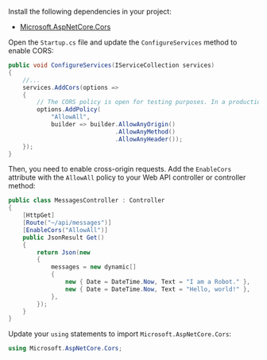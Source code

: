 Install the following dependencies in your project:

* [Microsoft.AspNetCore.Cors](https://www.nuget.org/packages/Microsoft.AspNetCore.Cors/)

Open the `Startup.cs` file and update the `ConfigureServices` method to enable CORS:

```csharp
public void ConfigureServices(IServiceCollection services)
{
    //...
    services.AddCors(options =>
    {
        // The CORS policy is open for testing purposes. In a production application, you should restrict it to known origins.
        options.AddPolicy(
            "AllowAll",
            builder => builder.AllowAnyOrigin()
                              .AllowAnyMethod()
                              .AllowAnyHeader());
    });
}
```

Then, you need to enable cross-origin requests. Add the `EnableCors` attribute with the `AllowAll` policy to your Web API controller or controller method:

```csharp
public class MessagesController : Controller
{
    [HttpGet]
    [Route("~/api/messages")]
    [EnableCors("AllowAll")]
    public JsonResult Get()
    {
        return Json(new
        {
            messages = new dynamic[]
            {
                new { Date = DateTime.Now, Text = "I am a Robot." },
                new { Date = DateTime.Now, Text = "Hello, world!" },
            },
        });
    }
}
```

Update your `using` statements to import `Microsoft.AspNetCore.Cors`:

```csharp
using Microsoft.AspNetCore.Cors;
```